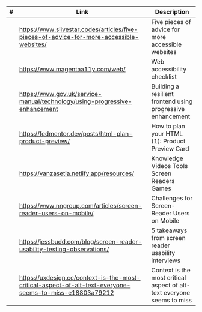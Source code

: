 <!-- prettier-ignore -->
|#| Link | Description |
|------|-------------|-------------|
||https://www.silvestar.codes/articles/five-pieces-of-advice-for-more-accessible-websites/|Five pieces of advice for more accessible websites|
||https://www.magentaa11y.com/web/|Web accessibility checklist|
||https://www.gov.uk/service-manual/technology/using-progressive-enhancement|Building a resilient frontend using progressive enhancement|
||https://fedmentor.dev/posts/html-plan-product-preview/|How to plan your HTML (1): Product Preview Card|
||https://vanzasetia.netlify.app/resources/|Knowledge Videos Tools Screen Readers Games|
||https://www.nngroup.com/articles/screen-reader-users-on-mobile/ | Challenges for Screen-Reader Users on Mobile |
||https://jessbudd.com/blog/screen-reader-usability-testing-observations/|5 takeaways from screen reader usability interviews|
||https://uxdesign.cc/context-is-the-most-critical-aspect-of-alt-text-everyone-seems-to-miss-e18803a79212|Context is the most critical aspect of alt-text everyone seems to miss|
